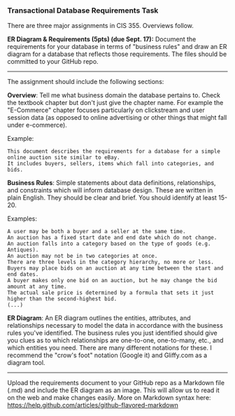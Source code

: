 ### Transactional Database Requirements Task

There are three major assignments in CIS 355.  Overviews follow.

**ER Diagram & Requirements (5pts) (due Sept. 17):** Document the requirements for your database in terms of "business rules" and draw an ER diagram for a database that reflects those requirements.  The files should be committed to your GitHub repo.

---

The assignment should include the following sections:

**Overview**:  Tell me what business domain the database pertains to. Check the textbook chapter but don't just give the chapter name. For example the "E-Commerce" chapter focuses particularly on clickstream and user session data (as opposed to online advertising or other things that might fall under e-commerce).

Example:

    This document describes the requirements for a database for a simple online auction site similar to eBay.  
    It includes buyers, sellers, items which fall into categories, and bids.
    
**Business Rules**:  Simple statements about data definitions, relationships, and constraints which will inform database design.  These are written in plain English.  They should be clear and brief.  You should identify at least 15-20.

Examples:

    A user may be both a buyer and a seller at the same time.
    An auction has a fixed start date and end date which do not change.
    An auction falls into a category based on the type of goods (e.g. Antiques).
    An auction may not be in two categories at once.
    There are three levels in the category hierarchy, no more or less.
    Buyers may place bids on an auction at any time between the start and end dates.
    A buyer makes only one bid on an auction, but he may change the bid amount at any time.
    The actual sale price is determined by a formula that sets it just higher than the second-highest bid.
    (...)

**ER Diagram**:  An ER diagram outlines the entities, attributes, and relationships necessary to model the data in accordance with the business rules you've identified.  The business rules you just identified should give you clues as to which relationships are one-to-one, one-to-many, etc., and which entities you need.  There are many different notations for these.  I recommend the "crow's foot" notation (Google it) and Gliffy.com as a diagram tool.

---

Upload the requirements document to your GitHub repo as a Markdown file (.md) and include the ER diagram as an image.  This will allow us to read it on the web and make changes easily.  More on Markdown syntax here:  https://help.github.com/articles/github-flavored-markdown
